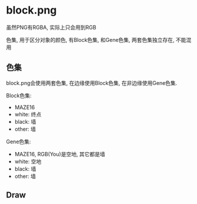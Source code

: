 # block.png

虽然PNG有RGBA, 实际上只会用到RGB

色集, 用于区分对象的颜色, 有Block色集, 和Gene色集, 两套色集独立存在, 不能混用

## 色集

block.png会使用两套色集, 在边缘使用Block色集, 在非边缘使用Gene色集.

Block色集:

* MAZE16
* white: 终点
* black: 墙
* other: 墙

Gene色集:

* MAZE16, RGB(You)是空地, 其它都是墙
* white: 空地
* black: 墙
* other: 墙

## Draw
